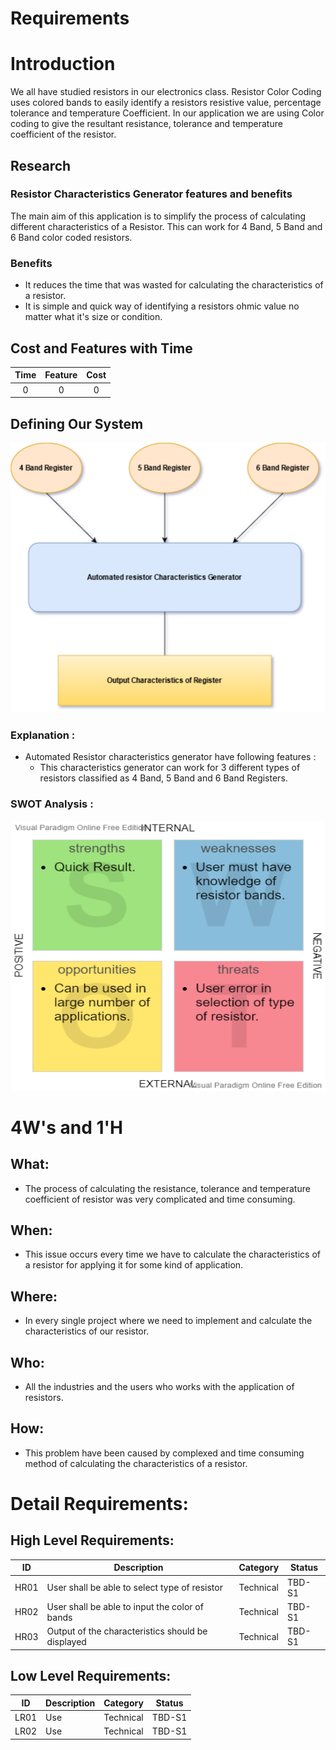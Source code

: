 

# Requirements
# Introduction
We all have studied resistors in our electronics class. Resistor Color Coding uses colored bands to easily identify a resistors resistive value, percentage tolerance and temperature Coefficient. In our application we are using Color coding to give the resultant resistance, tolerance and temperature coefficient of the resistor.

## Research

### Resistor Characteristics Generator features and benefits
The main aim of this application is to simplify the process of calculating different characteristics of a Resistor. This can work for 4 Band, 5 Band and 6 Band color coded resistors.




### Benefits
- It reduces the time that was wasted for calculating the characteristics of a resistor. 
- It is simple and quick way of identifying a resistors ohmic value no matter what it's size or condition.
## Cost and Features with Time
| Time |  Feature| Cost 
|:--------:|:-------------:|:-------------:|
| 0 | 0 | 0

## Defining Our System

<p align="center">
  <img width="572" height="432" src="https://github.com/Ayush1146/Mini_Project/blob/1e5ea8a72603b83b24e74e071c478d4cf00ea9c9/1_Requirements/project.png">
</p>

### Explanation :
* Automated Resistor characteristics generator have following features :
	* This characteristics generator can work for 3 different types of resistors classified as 4 Band, 5 Band and 6 Band Registers.

### SWOT Analysis :
<p align="center">
  <img width="572" height="432" src="https://github.com/Ayush1146/Mini_Project/blob/583d4705de81ab10c86ec5e47bb92ed1a04fd025/1_Requirements/SWOT%20ANALYSIS.jpg.png">
</p>

# 4W's and 1'H

## What: 
* The process of calculating the resistance, tolerance and temperature coefficient of resistor was very complicated and time consuming.
## When:
* This issue occurs every time we have to calculate the characteristics of a resistor for applying it for some kind of application.
## Where:
* In every single project where we need to implement and calculate the characteristics of our resistor.
## Who:
* All the industries and the users who works with the application of resistors.

## How:
* This problem have been caused by complexed and time consuming method of calculating the characteristics of a resistor.

# Detail Requirements:

## High Level Requirements:
| ID | Description | Category | Status | 
| ----- | ----- | ------- | ---------|
| HR01 | User shall be able to select type of resistor | Technical | TBD-S1 | 
| HR02 | User shall be able to input the color of bands  | Technical | TBD-S1 |
| HR03 | Output of the characteristics should be displayed   | Technical | TBD-S1 |
## Low Level Requirements:
| ID | Description | Category | Status | 
| ----- | ----- | ------- | ---------|
| LR01 | Use | Technical | TBD-S1 | 
| LR02 | Use | Technical | TBD-S1 |
